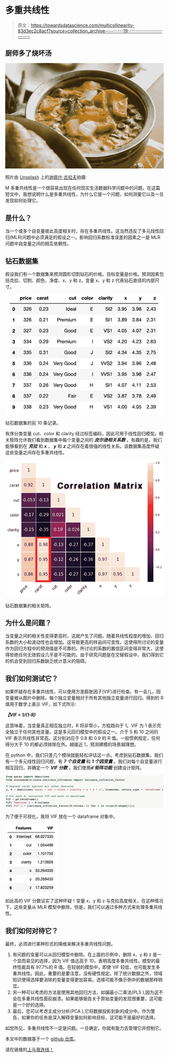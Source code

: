 # 多重共线性

> 原文：<https://towardsdatascience.com/multicollinearity-83d3ec2c8acf?source=collection_archive---------19----------------------->

## 厨师多了烧坏汤

![](img/d05dc5b4d3bc773dc09f01d7aa456599.png)

照片由 [Unsplash](https://unsplash.com?utm_source=medium&utm_medium=referral) 上的[迪佩什·古拉夫](https://unsplash.com/@how_it_feel?utm_source=medium&utm_medium=referral)拍摄

M 多重共线性是一个很容易出现在任何现实生活数据科学问题中的问题。在这篇短文中，我想说明什么是多重共线性，为什么它是一个问题，如何测量它以及一旦发现如何处理它。

## **是什么？**

当一个或多个自变量彼此高度相关时，存在多重共线性。这当然违反了多元线性回归(MLR)问题中必须满足的假设之一。影响回归系数标准误差的因素之一是 MLR 问题中自变量之间的相互依赖性。

## 钻石数据集

假设我们有一个数据集来预测圆形切割钻石的价格。目标变量是价格。预测因素包括克拉、切割、颜色、净度、x、y 和 z。变量 x、y 和 z 代表钻石直径的内部尺寸。

![](img/fd1bf94330775f34b468c00904dcfa17.png)

钻石数据集的前 10 条记录。

有序分类变量 cut、color 和 clarity 经过标签编码，因此可用于线性回归模型。相关矩阵允许我们看到数据集中每个变量之间的 ***皮尔逊相关系数*** 。有趣的是，我们能够看到在 ***克拉*** 和 ***x*** ， ***y*** 和 ***z*** 之间存在着很强的线性关系。该数据集高度怀疑这些变量之间存在多重共线性。

![](img/2f0db0a05a7daf4cc9ddc4cadd4899de.png)

钻石数据集的相关矩阵。

## **为什么是问题？**

当变量之间的相关性变得更高时，这就产生了问题。随着共线性程度的增加，回归系数的大小和波动性也会增加。这导致更高的样品间可变性。这使得所讨论的变量作为回归方程中的预测值是不可靠的。所讨论的系数的置信区间变得非常大，这使得拒绝任何无效假设几乎是不可能的。由于研究问题是在交替假设中，我们得到它的机会受到回归系数缺乏统计意义的阻碍。

## 我们如何测试它？

如果怀疑存在多重共线性，可以使用方差膨胀因子(VIF)进行检查。有一会儿，因变量被从图片中删除。每个独立变量相对于所有其他独立变量进行回归。得到的 R 值用于数学上表示 VIF，如下式所示:

***【VIF = 1/(1-R)***

这意味着，当变量真正相互独立时，R 将非常小，方程趋向于 1。VIF 为 1 表示完全独立于任何其他变量。这是多元回归模型中的假设之一。介于 5 和 10 之间的 VIF 表示共线性非常高。这分别对应于 0.8 和 0.9 的 R 值。一般惯例规定，任何得分大于 10 的都必须排除在外。越接近 1，预测建模的场景越理想。

在 python 中，我们只差几个模块就能轻松评估这一点。考虑到钻石数据集，我们有一个多元线性回归问题，有 ***7 个自变量*** 和 ***1 个因变量*** 。我们对每个自变量进行相互回归，并确定一个 ***VIF 分数*** 。我们使用***d 矩阵功能*** 创建设计矩阵。

![](img/bae4cc811507f936474d4fe288d76dab.png)

为了便于可视化，我将 VIF 放在一个 dataframe 对象中。

![](img/1b1195b7062de9803d5f0adae2296f2a.png)

如此高的 VIF 分数证实了这种怀疑！变量 x、y 和 z 与克拉高度相关。在这种情况下，这些变量从 MLR 模型中删除。但是，我们可以通过多种方式来处理多重共线性。

## 我们如何对待它？

最终，必须进行某种形式的降维来解决多重共线性问题。

1.  有问题的变量可以从回归模型中删除。在上面的示例中，删除 x、y 和 z 是一个显而易见的选择，因为 VIF 值远高于 10，表明高度多重共线性。模型的最终性能具有 97.7%的 R 值。在较弱的模型中，即使 VIF 较低，也可能发生多重共线性。因此，重要的是要注意，没有硬性规定。除了统计数据之外，领域知识使得选择要消除的变量变得更加容易。选择可能不像示例中的数据那样明显。
2.  另一种可以考虑的方法是使用其他回归方法，如偏最小二乘法(PLS ),因为这不会在多重共线性面前崩溃。如果能够报告关于原始变量的发现很重要，这可能是一个好的选择。
3.  最后，您可以考虑主成分分析(PCA ),它将数据投影到新的成分中。作为警告，如果你的任务是深入解释变量如何影响目标，这可能不是最好的选择。

如您所见，多重共线性不一定是问题。一旦确定，你就有能力去管理它并控制它。

本文中的数据基于一个 [github 仓库](https://github.com/SiphuLangeni/Diamond-Price-Prediction)。

请在链接的[上与我连线！](https://www.LinkedIn.com/in/SiphuLangeni)